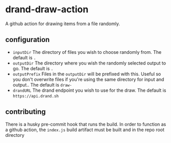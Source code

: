 # drand-draw-action

A github action for drawing items from a file randomly.

## configuration

- `inputDir`
The directory of files you wish to choose randomly from. The default is `.`
- `outputDir`
The directory where you wish the randomly selected output to go. The default is `.`
- `outputPrefix`
Files in the `outputDir` will be prefixed with this. Useful so you don't overwrite files if you're using the same directory for input and output.. The default is `draw-`
- `drandURL`
The drand endpoint you wish to use for the draw. The default is `https://api.drand.sh`

## contributing

There is a husky pre-commit hook that runs the build. In order to function as a github action, the `index.js` build artifact must be built and in the repo root directory